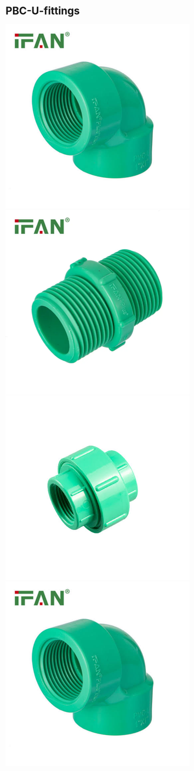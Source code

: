 # PBC-U-fittings

<!--[profile](./Elbow fimail.jpeg)-->
<img src="Elbow fimail.jpeg" width="500"/>


<!--[profile](./Nipel.jpeg)-->
<img src="Nipel.jpeg" width="500"/>


<!--[profile](./Union.jpeg)-->
<img src="Union.jpeg" width="500"/>

<!--[profile](./Elbow fimail.jpeg)-->
<img src="Elbow fimail.jpeg" width="500"/>

